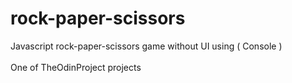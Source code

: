# rock-paper-scissors
Javascript rock-paper-scissors game without UI using ( Console ) <br /><br />
One of TheOdinProject projects
